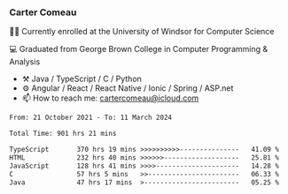 ### Carter Comeau

🙋‍♂️ Currently enrolled at the University of Windsor for Computer Science

💻 Graduated from George Brown College in Computer Programming & Analysis

- ⚒️ Java / TypeScript / C / Python
- ⚙️ Angular / React / React Native / Ionic / Spring / ASP.net
- 📫 How to reach me: cartercomeau@icloud.com

<!--START_SECTION:waka-->

```txt
From: 21 October 2021 - To: 11 March 2024

Total Time: 901 hrs 21 mins

TypeScript       370 hrs 19 mins >>>>>>>>>>---------------   41.09 %
HTML             232 hrs 40 mins >>>>>>-------------------   25.81 %
JavaScript       128 hrs 41 mins >>>>---------------------   14.28 %
C                57 hrs 5 mins   >>-----------------------   06.33 %
Java             47 hrs 17 mins  >------------------------   05.25 %
```

<!--END_SECTION:waka-->
